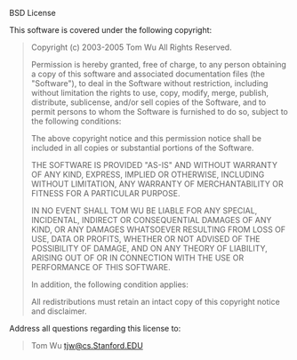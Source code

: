 BSD License

This software is covered under the following copyright:

> Copyright (c) 2003-2005  Tom Wu
> All Rights Reserved.
>
> Permission is hereby granted, free of charge, to any person obtaining
> a copy of this software and associated documentation files (the
> "Software"), to deal in the Software without restriction, including
> without limitation the rights to use, copy, modify, merge, publish,
> distribute, sublicense, and/or sell copies of the Software, and to
> permit persons to whom the Software is furnished to do so, subject to
> the following conditions:
>
> The above copyright notice and this permission notice shall be
> included in all copies or substantial portions of the Software.
>
> THE SOFTWARE IS PROVIDED "AS-IS" AND WITHOUT WARRANTY OF ANY KIND,
> EXPRESS, IMPLIED OR OTHERWISE, INCLUDING WITHOUT LIMITATION, ANY
> WARRANTY OF MERCHANTABILITY OR FITNESS FOR A PARTICULAR PURPOSE.
>
> IN NO EVENT SHALL TOM WU BE LIABLE FOR ANY SPECIAL, INCIDENTAL,
> INDIRECT OR CONSEQUENTIAL DAMAGES OF ANY KIND, OR ANY DAMAGES WHATSOEVER
> RESULTING FROM LOSS OF USE, DATA OR PROFITS, WHETHER OR NOT ADVISED OF
> THE POSSIBILITY OF DAMAGE, AND ON ANY THEORY OF LIABILITY, ARISING OUT
> OF OR IN CONNECTION WITH THE USE OR PERFORMANCE OF THIS SOFTWARE.
>
> In addition, the following condition applies:
>
> All redistributions must retain an intact copy of this copyright notice
> and disclaimer.
>

Address all questions regarding this license to:

>  Tom Wu
>  tjw@cs.Stanford.EDU
